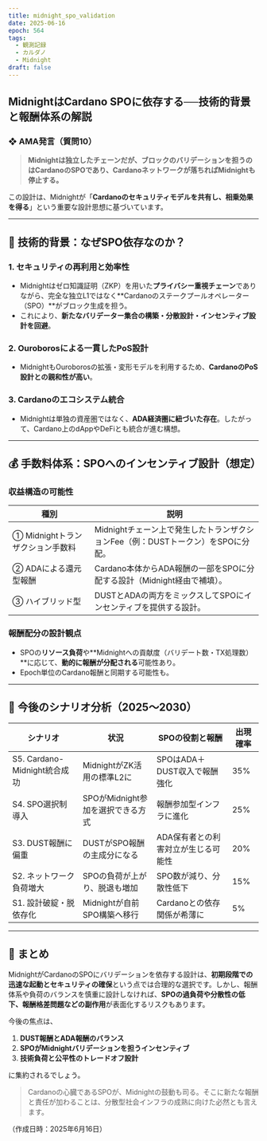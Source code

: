 ```yaml
---
title: midnight_spo_validation
date: 2025-06-16
epoch: 564
tags:
  - 観測記録
  - カルダノ
  - Midnight
draft: false
---
```

## MidnightはCardano SPOに依存する──技術的背景と報酬体系の解説

### ❖ AMA発言（質問10）
> **Midnightは独立したチェーンだが、ブロックのバリデーションを担うのはCardanoのSPOであり、Cardanoネットワークが落ちればMidnightも停止する。**

この設計は、Midnightが「**Cardanoのセキュリティモデルを共有し、相乗効果を得る**」という重要な設計思想に基づいています。

---

## 🔧 技術的背景：なぜSPO依存なのか？

### 1. セキュリティの再利用と効率性
- Midnightはゼロ知識証明（ZKP）を用いた**プライバシー重視チェーン**でありながら、完全な独立L1ではなく**Cardanoのステークプールオペレーター（SPO）**がブロック生成を担う。
- これにより、**新たなバリデーター集合の構築・分散設計・インセンティブ設計を回避**。

### 2. Ouroborosによる一貫したPoS設計
- MidnightもOuroborosの拡張・変形モデルを利用するため、**CardanoのPoS設計との親和性が高い**。

### 3. Cardanoのエコシステム統合
- Midnightは単独の資産圏ではなく、**ADA経済圏に紐づいた存在**。したがって、Cardano上のdAppやDeFiとも統合が進む構想。

---

## 💰 手数料体系：SPOへのインセンティブ設計（想定）

### 収益構造の可能性
| 種別 | 説明 |
|------|------|
| ① Midnightトランザクション手数料 | Midnightチェーン上で発生したトランザクションFee（例：DUSTトークン）をSPOに分配。 |
| ② ADAによる還元型報酬 | Cardano本体からADA報酬の一部をSPOに分配する設計（Midnight経由で補填）。 |
| ③ ハイブリッド型 | DUSTとADAの両方をミックスしてSPOにインセンティブを提供する設計。 |

### 報酬配分の設計観点
- SPOの**リソース負荷**や**Midnightへの貢献度（バリデート数・TX処理数）**に応じて、**動的に報酬が分配される**可能性あり。
- Epoch単位のCardano報酬と同期する可能性も。

---

## 🧭 今後のシナリオ分析（2025〜2030）

| シナリオ | 状況 | SPOの役割と報酬 | 出現確率 |
|----------|------|------------------|-----------|
| S5. Cardano-Midnight統合成功 | MidnightがZK活用の標準L2に | SPOはADA＋DUST収入で報酬強化 | 35% |
| S4. SPO選択制導入 | SPOがMidnight参加を選択できる方式 | 報酬参加型インフラに進化 | 25% |
| S3. DUST報酬に偏重 | DUSTがSPO報酬の主成分になる | ADA保有者との利害対立が生じる可能性 | 20% |
| S2. ネットワーク負荷増大 | SPOの負荷が上がり、脱退も増加 | SPO数が減り、分散性低下 | 15% |
| S1. 設計破綻・脱依存化 | Midnightが自前SPO構築へ移行 | Cardanoとの依存関係が希薄に | 5% |

---

## 📝 まとめ

MidnightがCardanoのSPOにバリデーションを依存する設計は、**初期段階での迅速な起動とセキュリティの確保**という点では合理的な選択です。しかし、報酬体系や負荷のバランスを慎重に設計しなければ、**SPOの過負荷や分散性の低下、報酬格差問題などの副作用**が表面化するリスクもあります。

今後の焦点は、
1. **DUST報酬とADA報酬のバランス**
2. **SPOがMidnightバリデーションを担うインセンティブ**
3. **技術負荷と公平性のトレードオフ設計**

に集約されるでしょう。

> Cardanoの心臓であるSPOが、Midnightの鼓動も司る。そこに新たな報酬と責任が加わることは、分散型社会インフラの成熟に向けた必然とも言えます。

（作成日時：2025年6月16日）

